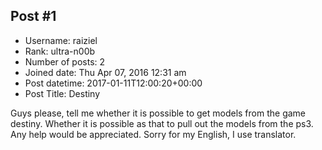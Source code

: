 ## Post #1
- Username: raiziel
- Rank: ultra-n00b
- Number of posts: 2
- Joined date: Thu Apr 07, 2016 12:31 am
- Post datetime: 2017-01-11T12:00:20+00:00
- Post Title: Destiny

Guys please, tell me whether it is possible to get models from the game destiny. Whether it is possible as that to pull out the models from the ps3. Any help would be appreciated. Sorry for my English, I use translator.
